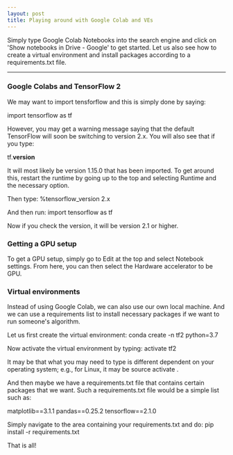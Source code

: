 ```yaml
---
layout: post
title: Playing around with Google Colab and VEs
---
```

Simply type Google Colab Notebooks into the search engine and click on 'Show notebooks in Drive - Google' to get started. Let us also see how to create a virtual environment and install packages according to a requirements.txt file.

<hr>

### Google Colabs and TensorFlow 2
We may want to import tensforflow and this is simply done by saying:

import tensorflow as tf

However, you may get a warning message saying that the default TensorFlow will soon be switching to version 2.x. You will also see that if you type:

tf.__version__

It will most likely be version 1.15.0 that has been imported. To get around this, restart the runtime by going up to the top and selecting Runtime and the necessary option.

Then type:
%tensorflow_version 2.x

And then run:
import tensorflow as tf

Now if you check the version, it will be version 2.1 or higher.

### Getting a GPU setup
To get a GPU setup, simply go to Edit at the top and select Notebook settings. From here, you can then select the Hardware accelerator to be GPU.

### Virtual environments
Instead of using Google Colab, we can also use our own local machine. And we can use a requirements list to install necessary packages if we want to run someone's algorithm.

Let us first create the virtual environment:
conda create -n tf2 python=3.7

Now activate the virtual environment by typing:
activate tf2

It may be that what you may need to type is different dependent on your operating system; e.g., for Linux, it may be source activate <name of your virtual environment>.

And then maybe we have a requirements.txt file that contains certain packages that we want. Such a requirements.txt file would be a simple list such as:

matplotlib==3.1.1
pandas==0.25.2
tensorflow==2.1.0

Simply navigate to the area containing your requirements.txt and do:
pip install -r requirements.txt


That is all!
